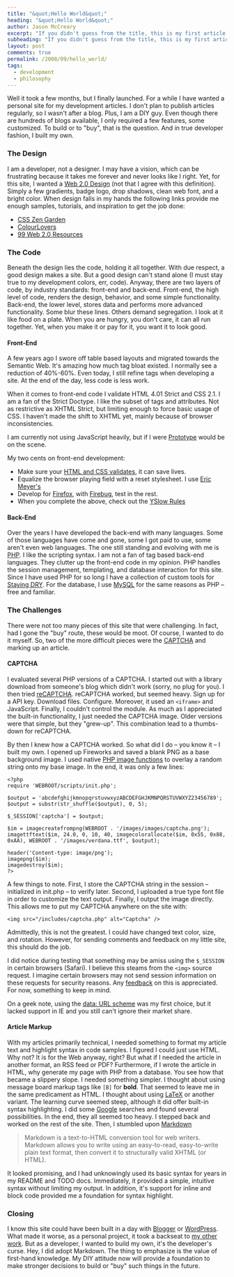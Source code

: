 ```yaml
---
title: "&quot;Hello World&quot;"
heading: "&quot;Hello World&quot;"
author: Jason McCreary
excerpt: "If you didn't guess from the title, this is my first article. What does it contain? A look back at the development of this site, of course. I outline the pieces of this site with general development tips."
subheading: "If you didn't guess from the title, this is my first article. What does it contain? A look back at the development of this site, of course. I outline the pieces of this site with general development tips."
layout: post
comments: true
permalink: /2008/09/hello_world/
tags:
  - development
  - philosophy
---
```

Well it took a few months, but I finally launched. For a while I have wanted a personal site for my development articles. I don't plan to publish articles regularly, so I wasn't after a blog. Plus, I am a DIY guy. Even though there are hundreds of blogs available, I only required a few features, some customized. To build or to "buy", that is the question. And in true developer fashion, I built my own.

### The Design

I am a developer, not a designer. I may have a vision, which can be frustrating because it takes me forever and never looks like I right. Yet, for this site, I wanted a [Web 2.0 Design][1] (not that I agree with this definition). Simply a few gradients, badge logo, drop shadows, clean web font, and a bright color. When design falls in my hands the following links provide me enough samples, tutorials, and inspiration to get the job done:

*   [CSS Zen Garden][2]
*   [ColourLovers][3]
*   [99 Web 2.0 Resources][4]

### The Code

Beneath the design lies the code, holding it all together. With due respect, a good design makes a site. But a good design can't stand alone (I must stay true to my development colors, err, code). Anyway, there are two layers of code, by industry standards: front-end and back-end. Front-end, the high level of code, renders the design, behavior, and some simple functionality. Back-end, the lower level, stores data and performs more advanced functionality. Some blur these lines. Others demand segregation. I look at it like food on a plate. When you are hungry, you don't care, it can all run together. Yet, when you make it or pay for it, you want it to look good. 

#### Front-End

A few years ago I swore off table based layouts and migrated towards the Semantic Web. It's amazing how much tag bloat existed. I normally see a reduction of 40%-60%. Even today, I still refine tags when developing a site. At the end of the day, less code is less work. 

When it comes to front-end code I validate HTML 4.01 Strict and CSS 2.1. I am a fan of the Strict Doctype. I like the subset of tags and attributes. Not as restrictive as XHTML Strict, but limiting enough to force basic usage of CSS. I haven't made the shift to XHTML yet, mainly because of browser inconsistencies.

I am currently not using JavaScript heavily, but if I were [Prototype][5] would be on the scene.

My two cents on front-end development:

*   Make sure your [HTML and CSS validates][6], it can save lives.
*   Equalize the browser playing field with a reset stylesheet. I use [Eric Meyer's][7]
*   Develop for [Firefox][8], with [Firebug][9], test in the rest.
*   When you complete the above, check out the [YSlow Rules][10]

#### Back-End

Over the years I have developed the back-end with many languages. Some of those languages have come and gone, some I got paid to use, some aren't even web languages. The one still standing and evolving with me is [PHP][11]. I like the scripting syntax. I am not a fan of tag based back-end languages. They clutter up the front-end code in my opinion. PHP handles the session management, templating, and database interaction for this site. Since I have used PHP for so long I have a collection of custom tools for [Staying DRY][12]. For the database, I use [MySQL][13] for the same reasons as PHP – free and familiar.

### The Challenges

There were not too many pieces of this site that were challenging. In fact, had I gone the "buy" route, these would be moot. Of course, I wanted to do it myself. So, two of the more difficult pieces were the [CAPTCHA][14] and marking up an article.

#### CAPTCHA

I evaluated several PHP versions of a CAPTCHA. I started out with a library download from someone's blog which didn't work (sorry, no plug for you). I then tried [reCAPTCHA][15]. reCAPTCHA worked, but seemed heavy. Sign up for a API key. Download files. Configure. Moreover, it used an `<iframe>` and JavaScript. Finally, I couldn't control the module. As much as I appreciated the built-in functionality, I just needed the CAPTCHA image. Older versions were that simple, but they "grew-up". This combination lead to a thumbs-down for reCAPTCHA.

By then I knew how a CAPTCHA worked. So what did I do – you know it – I built my own. I opened up Fireworks and saved a blank PNG as a base background image. I used native [PHP image functions][16] to overlay a random string onto my base image. In the end, it was only a few lines:

    <?php
    require 'WEBROOT/scripts/init.php';
    
    $output = 'abcdefghijkmnopqrstuvwxyzABCDEFGHJKMNPQRSTUVWXYZ23456789';
    $output = substr(str_shuffle($output), 0, 5);
    
    $_SESSION['captcha'] = $output;
    
    $im = imagecreatefrompng(WEBROOT . '/images/images/captcha.png');
    imagettftext($im, 24.0, 0, 10, 40, imagecolorallocate($im, 0x55, 0x88, 0xAA), WEBROOT . '/images/verdana.ttf', $output);
    
    header('Content-type: image/png');
    imagepng($im); 
    imagedestroy($im);
    ?>
    

A few things to note. First, I store the CAPTCHA string in the session – initialized in init.php – to verify later. Second, I uploaded a true type font file in order to customize the text output. Finally, I output the image directly. This allows me to put my CAPTCHA anywhere on the site with:

`<img src="/includes/captcha.php" alt="Captcha" />`

Admittedly, this is not the greatest. I could have changed text color, size, and rotation. However, for sending comments and feedback on my little site, this should do the job.

I did notice during testing that something may be amiss using the `$_SESSION` in certain browsers (Safari). I believe this steams from the `<img>` source request. I imagine certain browsers may not send session information on these requests for security reasons. Any [feedback][17] on this is appreciated. For now, something to keep in mind.

On a geek note, using the [data: URL scheme][18] was my first choice, but it lacked support in IE and you still can't ignore their market share.

#### Article Markup

With my articles primarily technical, I needed something to format my article text and highlight syntax in code samples. I figured I could just use HTML. Why not? It is for the Web anyway, right? But what if I needed the article in another format, an RSS feed or PDF? Furthermore, if I wrote the article in HTML, why generate my page with PHP from a database. You see how that became a slippery slope. I needed something simpler. I thought about using message board markup tags like `[B]` for **bold**. That seemed to leave me in the same predicament as HTML. I thought about using [LaTeX][19] or another variant. The learning curve seemed steep, although it did offer built-in syntax highlighting. I did some [Google][20] searches and found several possibilities. In the end, they all seemed too heavy. I stepped back and worked on the rest of the site. Then, I stumbled upon [Markdown][21]

> Markdown is a text-to-HTML conversion tool for web writers. Markdown allows you to write using an easy-to-read, easy-to-write plain text format, then convert it to structurally valid XHTML (or HTML).

It looked promising, and I had unknowingly used its basic syntax for years in my README and TODO docs. Immediately, it provided a simple, intuitive syntax without limiting my output. In addition, it's support for inline and block code provided me a foundation for syntax highlight.

### Closing

I know this site could have been built in a day with [Blogger][22] or [WordPress][23]. What made it worse, as a personal project, it took a backseat to [my other work][24]. But as a developer, I wanted to build my own, it's the developer's curse. Hey, I did adopt Markdown. The thing to emphasize is the value of first-hand knowledge. My DIY attitude now will provide a foundation to make stronger decisions to build or "buy" such things in the future.

 [1]: http://www.webdesignfromscratch.com/web-2.0-design-style-guide.cfm
 [2]: http://csszengarden.com
 [3]: http://colourlovers.com
 [4]: http://vandelaydesign.com/blog/design/web-20-design/
 [5]: http://prototypejs.org
 [6]: http://validator.w3.org
 [7]: http://meyerweb.com/eric/thoughts/2007/05/01/reset-reloaded/
 [8]: http://www.mozilla.com/firefox/
 [9]: http://getfirebug.com/
 [10]: http://developer.yahoo.com/yslow/
 [11]: http://www.php.net
 [12]: http://www.phparch.com/c/magazine/issue/45
 [13]: http://www.mysql.com
 [14]: http://en.wikipedia.org/wiki/Captcha
 [15]: http://recaptcha.net/
 [16]: http://www.php.net/manual/en/book.image.php
 [17]: #comments
 [18]: http://developer.mozilla.org/en/The_data_URL_scheme
 [19]: http://www.tug.org/
 [20]: http://google.com
 [21]: http://daringfireball.net/projects/markdown/
 [22]: http://blogger.com
 [23]: http://wordpress.com
 [24]: http://pureconcepts.net
